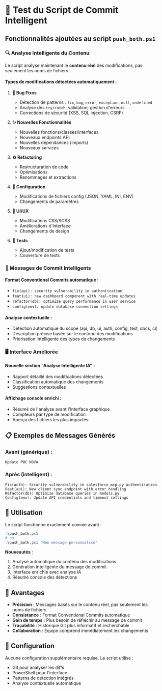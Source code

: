 # 🤖 Test du Script de Commit Intelligent

## Fonctionnalités ajoutées au script `push_both.ps1`

### 🔍 **Analyse Intelligente du Contenu**
Le script analyse maintenant le **contenu réel** des modifications, pas seulement les noms de fichiers :

#### **Types de modifications détectées automatiquement :**

1. **🐛 Bug Fixes**
   - Détection de patterns : `fix`, `bug`, `error`, `exception`, `null`, `undefined`
   - Analyse des `try/catch`, validation, gestion d'erreurs
   - Corrections de sécurité (XSS, SQL injection, CSRF)

2. **✨ Nouvelles Fonctionnalités**
   - Nouvelles fonctions/classes/interfaces
   - Nouveaux endpoints API
   - Nouvelles dépendances (imports)
   - Nouveaux services

3. **♻️ Refactoring**
   - Restructuration de code
   - Optimisations
   - Renommages et extractions

4. **🔧 Configuration**
   - Modifications de fichiers config (JSON, YAML, INI, ENV)
   - Changements de paramètres

5. **🎨 UI/UX**
   - Modifications CSS/SCSS
   - Améliorations d'interface
   - Changements de design

6. **🧪 Tests**
   - Ajout/modification de tests
   - Couverture de tests

### 🎯 **Messages de Commit Intelligents**

#### **Format Conventional Commits automatique :**
- `fix(api): security vulnerability in authentication`
- `feat(ui): new dashboard component with real-time updates`
- `refactor(db): optimize query performance in user service`
- `config(env): update database connection settings`

#### **Analyse contextuelle :**
- Détection automatique du scope (api, db, ui, auth, config, test, docs, ci)
- Description précise basée sur le contenu des modifications
- Priorisation intelligente des types de changements

### 🖥️ **Interface Améliorée**

#### **Nouvelle section "Analyse Intelligente IA" :**
- Rapport détaillé des modifications détectées
- Classification automatique des changements
- Suggestions contextuelles

#### **Affichage console enrichi :**
- Résumé de l'analyse avant l'interface graphique
- Compteurs par type de modification
- Aperçu des fichiers les plus impactés

## 📋 **Exemples de Messages Générés**

### Avant (générique) :
```
Update POC NOVA
```

### Après (intelligent) :
```
Fix(auth): Security vulnerability in salesforce_mcp.py authentication
Feat(api): New client sync endpoint with error handling
Refactor(db): Optimize database queries in models.py
Config(env): Update API credentials and timeout settings
```

## 🚀 **Utilisation**

Le script fonctionne exactement comme avant :
```powershell
.\push_both.ps1
# ou
.\push_both.ps1 "Mon message personnalisé"
```

**Nouveautés :**
1. Analyse automatique du contenu des modifications
2. Génération intelligente du message de commit
3. Interface enrichie avec analyse IA
4. Résumé console des détections

## 🎯 **Avantages**

- **Précision** : Messages basés sur le contenu réel, pas seulement les noms de fichiers
- **Consistance** : Format Conventional Commits automatique
- **Gain de temps** : Plus besoin de réfléchir au message de commit
- **Traçabilité** : Historique Git plus informatif et recherchable
- **Collaboration** : Équipe comprend immédiatement les changements

## 🔧 **Configuration**

Aucune configuration supplémentaire requise. Le script utilise :
- Git pour analyser les diffs
- PowerShell pour l'interface
- Patterns de détection intégrés
- Analyse contextuelle automatique